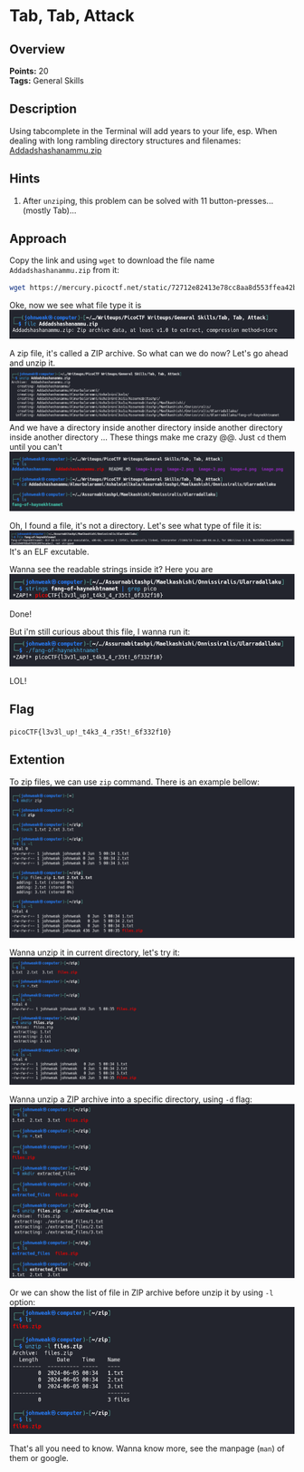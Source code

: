 # Tab, Tab, Attack

## Overview

**Points:** 20\
**Tags:** General Skills

## Description

Using tabcomplete in the Terminal will add years to your life, esp. When dealing with long rambling directory structures and filenames: [Addadshashanammu.zip](./Addadshashanammu.zip)

## Hints

1. After `unzip`ing, this problem can be solved with 11 button-presses...(mostly Tab)...

## Approach 

Copy the link and using `wget` to download the file name `Addadshashanammu.zip` from it:

```bash
wget https://mercury.picoctf.net/static/72712e82413e78cc8aa8d553ffea42b0/Addadshashanammu.zip
```
Oke, now we see what file type it is
![alt text](image.png)

A zip file, it's called a ZIP archive. So what can we do now? Let's go ahead and unzip it. 
![alt text](image-5.png)
And we have a directory inside another directory inside another directory inside another directory ... These things make me crazy @@.
Just `cd` them until you can't
![alt text](image-6.png) 

Oh, I found a file, it's not a directory. Let's see what type of file it is:
![alt text](image-7.png)
It's an ELF excutable. 

Wanna see the readable strings inside it? Here you are
![alt text](image-8.png)

Done!

But i'm still curious about this file, I wanna run it:
![alt text](image-9.png)

LOL!

## Flag

`picoCTF{l3v3l_up!_t4k3_4_r35t!_6f332f10}`

## Extention

To zip files, we can use `zip` command. There is an example bellow:
![alt text](image-1.png)

Wanna unzip it in current directory, let's try it:
![alt text](image-2.png)

Wanna unzip a ZIP archive into a specific directory, using `-d` flag:
![alt text](image-3.png)

Or we can show the list of file in ZIP archive before unzip it by using `-l` option:
![alt text](image-4.png)

That's all you need to know. Wanna know more, see the manpage (`man`) of them or google.